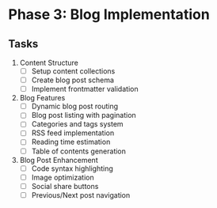 # Phase 3: Blog Implementation

## Tasks

1. Content Structure
   - [ ] Setup content collections
   - [ ] Create blog post schema
   - [ ] Implement frontmatter validation

2. Blog Features
   - [ ] Dynamic blog post routing
   - [ ] Blog post listing with pagination
   - [ ] Categories and tags system
   - [ ] RSS feed implementation
   - [ ] Reading time estimation
   - [ ] Table of contents generation

3. Blog Post Enhancement
   - [ ] Code syntax highlighting
   - [ ] Image optimization
   - [ ] Social share buttons
   - [ ] Previous/Next post navigation 